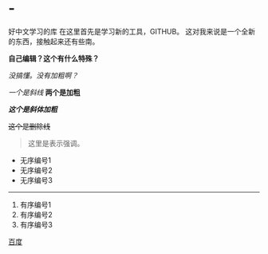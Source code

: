 # -
好中文学习的库
在这里首先是学习新的工具，GITHUB。
这对我来说是一个全新的东西，接触起来还有些南。

**自己编辑？这个有什么特殊？**

*没搞懂。没有加粗啊？*

*一个是斜线*  **两个是加粗**

***这个是斜体加粗***

~~这个是删除线~~

>这里是表示强调。

- 无序编号1
- 无序编号2
- 无序编号3

----

1. 有序编号1
2. 有序编号2
3. 有序编号3

[百度](http://www.baidu.com)
